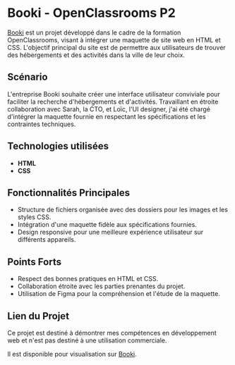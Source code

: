# Booki - OpenClassrooms P2

[Booki](https://booki.julesmatundu.com/) est un projet développé dans le cadre de la formation OpenClassrooms, visant à intégrer une maquette de site web en HTML et CSS. 
L'objectif principal du site est de permettre aux utilisateurs de trouver des hébergements et des activités dans la ville de leur choix.

## Scénario

L'entreprise Booki souhaite créer une interface utilisateur conviviale pour faciliter la recherche d'hébergements et d'activités. 
Travaillant en étroite collaboration avec Sarah, la CTO, et Loïc, l'UI designer, j'ai été chargé d'intégrer la maquette fournie en respectant les spécifications et les contraintes techniques.

## Technologies utilisées

- **HTML**
- **CSS**

## Fonctionnalités Principales

- Structure de fichiers organisée avec des dossiers pour les images et les styles CSS.
- Intégration d'une maquette fidèle aux spécifications fournies.
- Design responsive pour une meilleure expérience utilisateur sur différents appareils.

## Points Forts

- Respect des bonnes pratiques en HTML et CSS.
- Collaboration étroite avec les parties prenantes du projet.
- Utilisation de Figma pour la compréhension et l'étude de la maquette.

## Lien du Projet

Ce projet est destiné à démontrer mes compétences en développement web et n'est pas destiné à une utilisation commerciale.

Il est disponible pour visualisation sur [Booki](https://booki.julesmatundu.com/).
